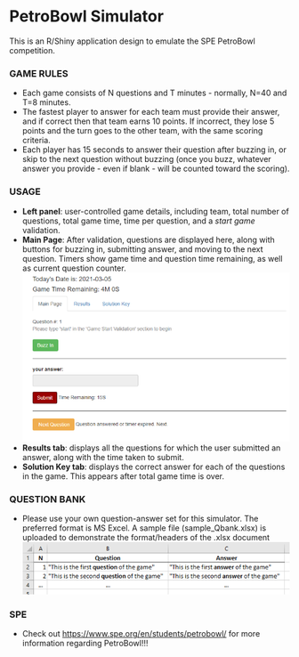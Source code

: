 # PetroBowl Simulator

This is an R/Shiny application design to emulate the SPE PetroBowl competition.

### GAME RULES ###
- Each game consists of N questions and T minutes - normally, N=40 and T=8 minutes.
- The fastest player to answer for each team must provide their answer, and if correct then that team earns 10 points. If incorrect, they lose 5 points and the turn goes to the other team, with the same scoring criteria.
- Each player has 15 seconds to answer their question after buzzing in, or skip to the next question without buzzing (once you buzz, whatever answer you provide - even if blank - will be counted toward the scoring).

### USAGE ###
- **Left panel**: user-controlled game details, including team, total number of questions, total game time, time per question, and a _start game_ validation.
- **Main Page**: After validation, questions are displayed here, along with buttons for buzzing in, submitting answer, and moving to the next question. Timers show game time and question time remaining, as well as current question counter.
![alt_text](https://github.com/misaelmmorales/PetroBowl-Simulator/blob/main/images/right_side.png)
- **Results tab**: displays all the questions for which the user submitted an answer, along with the time taken to submit.
- **Solution Key tab**: displays the correct answer for each of the questions in the game. This appears after total game time is over.


### QUESTION BANK ###
- Please use your own question-answer set for this simulator. The preferred format is MS Excel. A sample file (sample_Qbank.xlsx) is uploaded to demonstrate the format/headers of the .xlsx document
![alt text](https://github.com/misaelmmorales/PetroBowl-Simulator/blob/main/images/sample_Qbank.png)

### SPE ###
- Check out https://www.spe.org/en/students/petrobowl/ for more information regarding PetroBowl!!!
